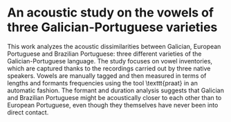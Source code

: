 # An acoustic study on the vowels of three Galician-Portuguese varieties

This work analyzes the acoustic dissimilarities between Galician, European Portuguese and Brazilian Portuguese: three different varieties of the Galician-Portuguese language. The study focuses on vowel inventories, which are captured thanks to the recordings carried out by  three native speakers. Vowels are manually tagged and then measured in terms of lengths and formants frequencies using the tool \texttt{praat} in an automatic fashion. The formant and duration analysis suggests that Galician and Brazilian Portuguese might be acoustically closer to each other than to European Portuguese, even though they themselves have never been into direct contact.

